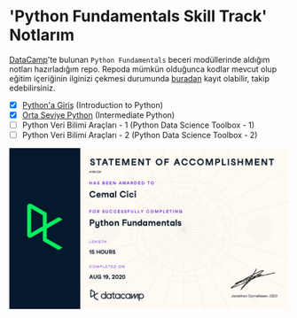 # 'Python Fundamentals Skill Track' Notlarım

[DataCamp][kurs-linki]'te bulunan `Python Fundamentals` beceri modüllerinde aldığım notları hazırladığım repo. Repoda mümkün olduğunca kodlar mevcut olup eğitim içeriğinin ilginizi çekmesi durumunda [buradan][kurs-linki] kayıt olabilir, takip edebilirsiniz.

- [x] [Python'a Giriş](https://github.com/cemalcici/datacamp-python-fundamentals-notes/tree/main/01-pythona-giris) (Introduction to Python)
- [x] [Orta Seviye Python](https://github.com/cemalcici/datacamp-python-fundamentals-notes/tree/main/02-orta-seviye-python) (Intermediate Python)
- [ ] Python Veri Bilimi Araçları - 1 (Python Data Science Toolbox - 1)
- [ ] Python Veri Bilimi Araçları - 2 (Python Data Science Toolbox - 2)

![Cemal Cici DataCamp Python Fundamentals Skill Track Sertifika](sertifika.jpg)

[kurs-linki]: https://www.datacamp.com/tracks/python-fundamentals